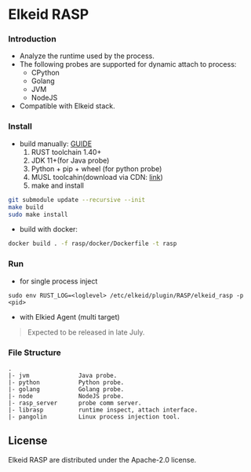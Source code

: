 # Elkeid RASP


### Introduction

* Analyze the runtime used by the process.
* The following probes are supported for dynamic attach to process:
  * CPython
  * Golang
  * JVM
  * NodeJS
* Compatible with Elkeid stack.


### Install

* build manually: [GUIDE](./INSTALL)
  1. RUST toolchain 1.40+
  2. JDK 11+(for Java probe)
  3. Python + pip + wheel (for python probe)
  4. MUSL toolcahin(download via CDN: [link](https://sf1-cdn-tos.douyinstatic.com/obj/eden-cn/laahweh7uhwbps/x86_64-linux-musl-1.2.2.tar.gz))
  5. make and install

```bash
git submodule update --recursive --init
make build
sudo make install
```

* build with docker:

```bash
docker build . -f rasp/docker/Dockerfile -t rasp
```

### Run

* for single process inject
```
sudo env RUST_LOG=<loglevel> /etc/elkeid/plugin/RASP/elkeid_rasp -p <pid>
```

* with Elkied Agent (multi target)

> Expected to be released in late July.

### File Structure

```
.
|- jvm              Java probe.
|- python           Python probe.
|- golang           Golang probe.
|- node             NodeJS probe.
|- rasp_server      probe comm server.
|- librasp          runtime inspect, attach interface.
|- pangolin         Linux process injection tool.
```

## License
Elkeid RASP are distributed under the Apache-2.0 license.

